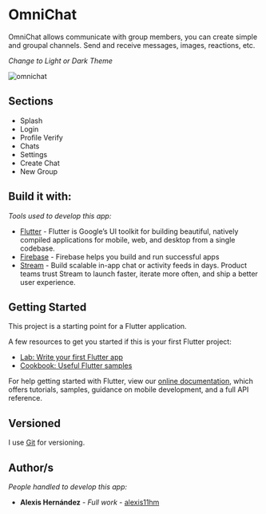 # OmniChat

OmniChat allows communicate with group members, you can create simple and groupal channels. Send and receive messages, images, reactions, etc. 

_Change to Light or Dark Theme_

![omnichat](/images/omnichat.gif)

## Sections

* Splash
* Login
* Profile Verify
* Chats
* Settings
* Create Chat
* New Group

## Build it with:

_Tools used to develop this app:_

* [Flutter](https://flutter.dev/) - Flutter is Google’s UI toolkit for building beautiful, natively compiled applications for mobile, web, and desktop from a single codebase.
* [Firebase](https://es.redux.js.org/) - Firebase helps you build and run successful apps
* [Stream](https://getstream.io/) - Build scalable in-app chat or activity feeds in days. Product teams trust Stream to launch faster, iterate more often, and ship a better user experience.

## Getting Started

This project is a starting point for a Flutter application.

A few resources to get you started if this is your first Flutter project:

- [Lab: Write your first Flutter app](https://flutter.dev/docs/get-started/codelab)
- [Cookbook: Useful Flutter samples](https://flutter.dev/docs/cookbook)

For help getting started with Flutter, view our
[online documentation](https://flutter.dev/docs), which offers tutorials,
samples, guidance on mobile development, and a full API reference.

## Versioned

I use [Git](https://git-scm.com/) for versioning.

## Author/s

_People handled to develop this app:_

* **Alexis Hernández** - *Full work* - [alexis11hm](https://github.com/alexis11hm)


